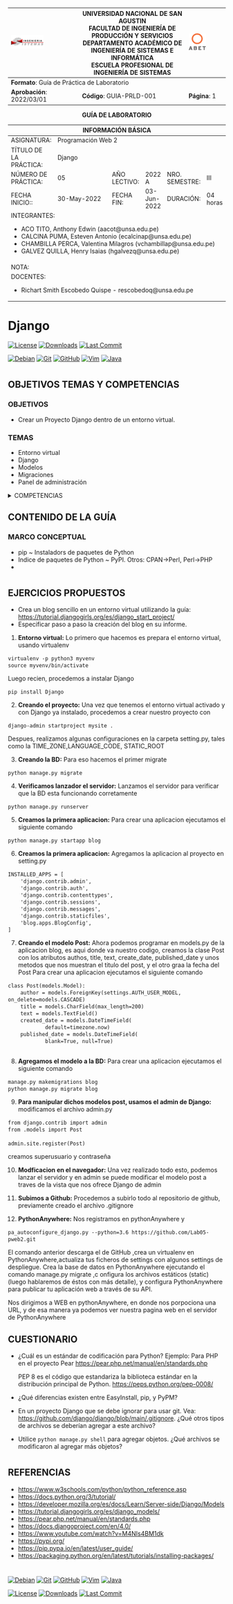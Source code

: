 <div align="center">
<table>
    <theader>
        <tr>
            <td><img src="https://github.com/rescobedoq/pw2/blob/main/epis.png?raw=true" alt="EPIS" style="width:50%; height:auto"/></td>
            <th>
                <span style="font-weight:bold;">UNIVERSIDAD NACIONAL DE SAN AGUSTIN</span><br />
                <span style="font-weight:bold;">FACULTAD DE INGENIERÍA DE PRODUCCIÓN Y SERVICIOS</span><br />
                <span style="font-weight:bold;">DEPARTAMENTO ACADÉMICO DE INGENIERÍA DE SISTEMAS E INFORMÁTICA</span><br />
                <span style="font-weight:bold;">ESCUELA PROFESIONAL DE INGENIERÍA DE SISTEMAS</span>
            </th>
            <td><img src="https://github.com/rescobedoq/pw2/blob/main/abet.png?raw=true" alt="ABET" style="width:50%; height:auto"/></td>
        </tr>
    </theader>
    <tbody>
        <tr><td colspan="3"><span style="font-weight:bold;">Formato</span>: Guía de Práctica de Laboratorio</td></tr>
        <tr><td><span style="font-weight:bold;">Aprobación</span>:  2022/03/01</td><td><span style="font-weight:bold;">Código</span>: GUIA-PRLD-001</td><td><span style="font-weight:bold;">Página</span>: 1</td></tr>
    </tbody>
</table>
</div>

<div align="center">
<span style="font-weight:bold;">GUÍA DE LABORATORIO</span><br />
</div>


<table>
<theader>
<tr><th colspan="6">INFORMACIÓN BÁSICA</th></tr>
</theader>
<tbody>
<tr><td>ASIGNATURA:</td><td colspan="5">Programación Web 2</td></tr>
<tr><td>TÍTULO DE LA PRÁCTICA:</td><td colspan="5">Django</td></tr>
<tr>
<td>NÚMERO DE PRÁCTICA:</td><td>05</td><td>AÑO LECTIVO:</td><td>2022 A</td><td>NRO. SEMESTRE:</td><td>III</td>
</tr>
<tr>
<td>FECHA INICIO::</td><td>30-May-2022</td><td>FECHA FIN:</td><td>03-Jun-2022</td><td>DURACIÓN:</td><td>04 horas</td>
</tr>
<tr><td colspan="6">INTEGRANTES:
    <ul>
        <li>ACO TITO, Anthony Edwin (aacot@unsa.edu.pe)</li>
        <li>CALCINA PUMA, Esteven Antonio (ecalcinap@unsa.edu.pe)</li>
        <li>CHAMBILLA PERCA, Valentina Milagros (vchambillap@unsa.edu.pe)</li>
        <li>GALVEZ QUILLA, Henry Isaias (hgalvezq@unsa.edu.pe)</li>
        
</tr>
<td> NOTA: </td>
<td width="150"></td>
</<tr>
<tr><td colspan="6">DOCENTES:
<ul>
<li>Richart Smith Escobedo Quispe - rescobedoq@unsa.edu.pe</li>
</ul>
</td>
</<tr>
</tdbody>
</table>

# Django

[![License][license]][license-file]
[![Downloads][downloads]][releases]
[![Last Commit][last-commit]][releases]

[![Debian][Debian]][debian-site]
[![Git][Git]][git-site]
[![GitHub][GitHub]][github-site]
[![Vim][Vim]][vim-site]
[![Java][Java]][java-site]

#

## OBJETIVOS TEMAS Y COMPETENCIAS

### OBJETIVOS

-   Crear un Proyecto Django dentro de un entorno virtual.

### TEMAS
-   Entorno virtual
-   Django
-   Modelos
-   Migraciones
-   Panel de administración

<details>
<summary>COMPETENCIAS</summary>

- C.c Diseña responsablemente sistemas, componentes o procesos para satisfacer necesidades dentro de restricciones realistas: económicas, medio ambientales, sociales, políticas, éticas, de salud, de seguridad, manufacturación y sostenibilidad.
- C.m Construye responsablemente soluciones siguiendo un proceso adecuado llevando a cabo las pruebas ajustada a los recursos disponibles del cliente.
- C.p Aplica de forma flexible técnicas, métodos, principios, normas, estándares y herramientas de ingeniería necesarias para la construcción de software e implementación de sistemas de información.

</details>

## CONTENIDO DE LA GUÍA

### MARCO CONCEPTUAL

-   pip ~ Instaladors de paquetes de Python
-   Indice de paquetes de Python ~ PyPI. Otros: CPAN->Perl, Perl->PHP
-   

<!--## EJERCICIO RESUELTO POR EL DOCENTE

-   Crea el directorio para trabajar Django dentro de un entorno virtual:
    ```sh
    mkdir django_env
    ```
    ```sh
    tree .
    ```
    ```sh
    .
    ├── django_env
    └── README.md

    1 directory, 1 file
    ```

-   Crear el entorno virtual dentro del directorio creado:
    ```sh
    cd django_env
    virtualenv -p python3 env
    ```
    ```sh
    created virtual environment CPython3.9.2.final.0-64 in 3932ms
    creator CPython3Posix(dest=/.../env, clear=False, no_vcs_ignore=False, global=False)
    seeder FromAppData(download=False, pip=bundle, setuptools=bundle, wheel=bundle, via=copy, app_data_dir=/home/.../.local/share/virtualenv)
    added seed packages: pip==22.0.4, setuptools==62.1.0, wheel==0.37.1
    activators BashActivator,CShellActivator,FishActivator,NushellActivator,PowerShellActivator,PythonActivator
    ```

    ```sh
    tree -L 4 ../
    ```
    ```sh
    ../
    ├── django_env
    │   └── env
    │       ├── bin
    │       │   ├── activate
    │       │   ├── activate.csh
    │       │   ├── activate.fish
    │       │   ├── activate.nu
    │       │   ├── activate.ps1
    │       │   ├── activate_this.py
    │       │   ├── deactivate.nu
    │       │   ├── pip
    │       │   ├── pip3
    │       │   ├── pip-3.9
    │       │   ├── pip3.9
    │       │   ├── python -> /usr/bin/python3
    │       │   ├── python3 -> python
    │       │   ├── python3.9 -> python
    │       │   ├── wheel
    │       │   ├── wheel3
    │       │   ├── wheel-3.9
    │       │   └── wheel3.9
    │       ├── lib
    │       │   └── python3.9
    │       └── pyvenv.cfg
    └── README.md
    ```

-   Comprobemos que estemos en el directorio ```django_env```:
    ```sh
    pwd
    /home/.../django_env
    ```

-   Activamos el entorno virtual:
    ```sh
    source env/bin/activate
    ```

-   Listamos los paquetes instalados
    ```sh
    pip list
    ```
    ```sh
    Package    Version
    ---------- -------
    pip        22.0.4
    setuptools 62.1.0
    wheel      0.37.1
    WARNING: You are using pip version 22.0.4; however, version 22.1.2 is available.
    You should consider upgrading via the '/home/.../django_env/env/bin/python -m pip install --upgrade pip' command.
    ```

-   Instalamos Django con pip:
    ```sh
    pip install Django
    ```
    ```sh
    Collecting Django
    Downloading Django-4.0.5-py3-none-any.whl (8.0 MB)
        ━━━━━━━━━━━━━━━━━━━━━━━━━━━━━━━━━━━━━━━━ 8.0/8.0 MB 3.6 MB/s eta 0:00:00
    Collecting asgiref<4,>=3.4.1
    Downloading asgiref-3.5.2-py3-none-any.whl (22 kB)
    Collecting sqlparse>=0.2.2
    Downloading sqlparse-0.4.2-py3-none-any.whl (42 kB)
        ━━━━━━━━━━━━━━━━━━━━━━━━━━━━━━━━━━━━━━━━ 42.3/42.3 KB 658.8 kB/s eta 0:00:00
    Installing collected packages: sqlparse, asgiref, Django
    Successfully installed Django-4.0.5 asgiref-3.5.2 sqlparse-0.4.2
    WARNING: You are using pip version 22.0.4; however, version 22.1.2 is available.
    You should consider upgrading via the '/home/.../django_env/env/bin/python -m pip install --upgrade pip' command.
    ```

-   Volvemos a listar los paquetes instalados:
    ```sh
    pip list
    ```
    ```sh
    Package    Version
    ---------- -------
    asgiref    3.5.2
    Django     4.0.5
    pip        22.0.4
    setuptools 62.1.0
    sqlparse   0.4.2
    wheel      0.37.1
    WARNING: You are using pip version 22.0.4; however, version 22.1.2 is available.
    You should consider upgrading via the '/home/.../django_env/env/bin/python -m pip install --upgrade pip' command.
    ```

-   Dentro del entorno virtual. Crearemos un proyecto Django que se llame ```Proyecto```
    ```sh
    django-admin startproject Proyecto
    ```
    ```sh
    tree Proyecto
    ```
    ```sh
    Proyecto
    ├── manage.py
    └── Proyecto
        ├── asgi.py
        ├── __init__.py
        ├── settings.py
        ├── urls.py
        └── wsgi.py
    ```

-   ```Es preferible ordenar las aplicaciones ya que muchas veces se necesita crear dos o más. Entonces las vamos a crear en directorios individuales para cada de aplicación.```
    ```sh
    cd Proyecto
    ```
    ```sh
    pwd
    ```
    ```sh
    /home/.../django_env/Proyecto
    ```
    ```sh
    ../
    ├── env
    └── Proyecto
        ├── manage.py
        └── Proyecto
            ├── asgi.py
            ├── __init__.py
            ├── settings.py
            ├── urls.py
            └── wsgi.py
    ```

-   Ingresar al directorio ```.../django_env/Proyecto``` y alli crear un directorio llamado ```Apps``` para alojar alli a las aplicaciones.
    ```sh
    mkdir Apps
    cd Apps
    django-admin startapp Aplicacion1
    ```
    ```sh
    tree ../
    ```
    ```sh
    ../
    ├── Apps
    │   └── Aplicacion1
    │       ├── admin.py
    │       ├── apps.py
    │       ├── __init__.py
    │       ├── migrations
    │       │   └── __init__.py
    │       ├── models.py
    │       ├── tests.py
    │       └── views.py
    ├── manage.py
    └── Proyecto
        ├── asgi.py
        ├── __init__.py
        ├── settings.py
        ├── urls.py
        └── wsgi.py
    ```

-   Crearemos nuestro primer modelo editando el archivo ```models.py```
    ```sh
    vim models.py
    ```
    ```sh
    from django.db import models
    import uuid
    # Create your models here.

    class Video(models.Model):
        id = models.UUIDField(primary_key=True, default=uuid.uuid4, editable=False)
        titulo = models.CharField(max_length=100)
        url = models.URLField(max_length=200)
        fecha_carga = models.DateField(auto_now=True)

    ```

-   Registrar el modelo dentro de ```admin.py```
    ```sh
    vim admin.py
    ```
    ```sh
    from django.contrib import admin
    from .models import Video

    # Register your models here.

    admin.site.register(Video)
    ```

-   Añadir la aplicación como una aplicación instalada en el archivo ```Proyecto/settings.py```
    ```sh
    vim settings.py
    ```
    ```sh
    #...
    # Application definition

    INSTALLED_APPS = [
        'django.contrib.admin',
        'django.contrib.auth',
        'django.contrib.contenttypes',
        'django.contrib.sessions',
        'django.contrib.messages',
        'django.contrib.staticfiles',
        'Apps.Aplicacion1'
    ]
    #...
    ```
-   ```Si estas trabajando en entornos virtuales es muy probable que no reconozca la ruta de la aplicación. Así que debemos editar el archivo apps.py de la aplicación```
    ```sh
    vim apps.py
    ```
    ```sh
    from django.apps import AppConfig


    class Aplicacion1Config(AppConfig):
        default_auto_field = 'django.db.models.BigAutoField'
        name = 'Apps.Aplicacion1'
    ```

-   Ingresar al directorio ```.../django_env/Proyecto``` donde se encuentra el archivo ```manage.py``` para realizar la primera migración:
    ```sh
    python manage.py migrate
    ```
    ```sh
    Operations to perform:
    Apply all migrations: admin, auth, contenttypes, sessions
    Running migrations:
    Applying contenttypes.0001_initial... OK
    Applying auth.0001_initial... OK
    Applying admin.0001_initial... OK
    Applying admin.0002_logentry_remove_auto_add... OK
    Applying admin.0003_logentry_add_action_flag_choices... OK
    Applying contenttypes.0002_remove_content_type_name... OK
    Applying auth.0002_alter_permission_name_max_length... OK
    Applying auth.0003_alter_user_email_max_length... OK
    Applying auth.0004_alter_user_username_opts... OK
    Applying auth.0005_alter_user_last_login_null... OK
    Applying auth.0006_require_contenttypes_0002... OK
    Applying auth.0007_alter_validators_add_error_messages... OK
    Applying auth.0008_alter_user_username_max_length... OK
    Applying auth.0009_alter_user_last_name_max_length... OK
    Applying auth.0010_alter_group_name_max_length... OK
    Applying auth.0011_update_proxy_permissions... OK
    Applying auth.0012_alter_user_first_name_max_length... OK
    Applying sessions.0001_initial... OK
    ```
    -   Podemos observar que la base de datos por defecto ```db.sqlite3``` se ha creado con las tablas iniciales
    ```sh
    tree -L 3 ../
    ```
    ```
    ../
    ├── env
    └── Proyecto
        ├── Apps
        │   └── Aplicacion1
        ├── db.sqlite3
        ├── manage.py
        └── Proyecto
            ├── asgi.py
            ├── __init__.py
            ├── __pycache__
            ├── settings.py
            ├── urls.py
            └── wsgi.py
    ```

-   Crear el super usuario para poder ingresar al panel de administración:
    ```sh
    python manage.py createsuperuser
    ```
    ```sh
    Username (leave blank to use 'richart'): richarteq 
    Email address: richarteq@gmail.com
    Password: 
    Password (again): 
    This password is entirely numeric.
    Bypass password validation and create user anyway? [y/N]: y
    Superuser created successfully.
    ```

-   Crear las migraciones. La migración inicial creará el modelo Video.
    ```sh
    python manage.py makemigrations
    ```
    ```sh
    Migrations for 'Aplicacion1':
    Apps/Aplicacion1/migrations/0001_initial.py
        - Create model Video
    ```
-   Realizar una nueva migración para que los cambios se efectuen.
     ```sh
    python manage.py migrate
    ```
    ```sh
    Operations to perform:
    Apply all migrations: Aplicacion1, admin, auth, contenttypes, sessions
    Running migrations:
    Applying Aplicacion1.0001_initial... OK
    ```
-   Ejecutar el servidor
    ```sh
    python manage.py runserver
    ```
    ```sh
    Watching for file changes with StatReloader
    Performing system checks...

    System check identified no issues (0 silenced).
    June 02, 2022 - 14:50:11
    Django version 4.0.5, using settings 'Proyecto.settings'
    Starting development server at http://127.0.0.1:8000/
    Quit the server with CONTROL-C.
    ```

-   Acceder al Panel de  administración desde el navegador web a : http://127.0.0.1:8000/admin

    -   Inicio de sesión

        ![DJANGO-PANEL-ADMIN-LOGIN](imagenes/django_admin_01.png)

    -   Portada inicial
        ![DJANGO-PANEL-ADMIN-HOME](imagenes/django_admin_02.png)

    -   Agregando un nuevo video
        ![DJANGO-PANEL-ADMIN-ADD-01](imagenes/django_admin_03.png)

    -   Video agregado satisfactoriamente
        ![DJANGO-PANEL-ADMIN-ADD-02](imagenes/django_admin_04.png)

    -   Ver video
        ![DJANGO-PANEL-ADMIN-VIEW](imagenes/django_admin_05.png)-->


#

## EJERCICIOS PROPUESTOS
-   Crea un blog sencillo en un entorno virtual utilizando la guía: https://tutorial.djangogirls.org/es/django_start_project/
-   Especificar paso a paso la creación del blog en su informe.

1. **Entorno virtual:**
Lo primero que hacemos es prepara el entorno virtual, usando virtualenv
```
virtualenv -p python3 myvenv
source myvenv/bin/activate

```
Luego recien, procedemos a instalar Django
```
pip install Django

```
2. **Creando el proyecto:**
Una vez que tenemos el entorno virtual activado y con Django ya instalado, procedemos a crear nuestro proyecto con 
```
django-admin startproject mysite .

```
Despues, realizamos algunas configuraciones en la carpeta setting.py, tales como la TIME_ZONE,LANGUAGE_CODE, STATIC_ROOT

3. **Creando la BD:**
Para eso hacemos el primer migrate
```
python manage.py migrate

```
4. **Verificamos lanzador el servidor:**
Lanzamos el servidor para verificar que la BD esta funcionando corretamente
```
python manage.py runserver
```
5. **Creamos la primera aplicacion:**
Para crear una aplicacion ejecutamos el siguiente comando
```
python manage.py startapp blog
```

6. **Creamos la primera aplicacion:**
Agregamos la aplicacion al proyecto en setting.py
```
INSTALLED_APPS = [
    'django.contrib.admin',
    'django.contrib.auth',
    'django.contrib.contenttypes',
    'django.contrib.sessions',
    'django.contrib.messages',
    'django.contrib.staticfiles',
    'blog.apps.BlogConfig',
]
```
7. **Creando el modelo Post:**
Ahora podemos programar en models.py de la aplicacion blog, es aqui donde va nuestro codigo, creamos la clase Post con los atributos
authos, title, text, create_date, published_date y unos metodos que nos muestran el titulo del post, y el otro graa la fecha del Post
Para crear una aplicacion ejecutamos el siguiente comando
```
class Post(models.Model):
    author = models.ForeignKey(settings.AUTH_USER_MODEL, on_delete=models.CASCADE)
    title = models.CharField(max_length=200)
    text = models.TextField()
    created_date = models.DateTimeField(
            default=timezone.now)
    published_date = models.DateTimeField(
            blank=True, null=True)
            
```
8. **Agregamos el modelo a la BD:**
Para crear una aplicacion ejecutamos el siguiente comando
```
manage.py makemigrations blog
python manage.py migrate blog
```
9. **Para manipular dichos modelos post, usamos el admin de Django:**
modificamos el archivo admin.py
```
from django.contrib import admin
from .models import Post

admin.site.register(Post)
```
creamos superusuario y contraseña

10. **Modficacion en el navegador:**
Una vez realizado todo esto, podemos lanzar el servidor y en admin se puede modificar el modelo post a traves de la vista 
que nos ofrece Django de admin

11. **Subimos a Github:**
Procedemos a subirlo todo al repositorio de github, previamente creado el archivo .gitignore

12. **PythonAnywhere:**
Nos registramos en pythonAnywhere y 
```
pa_autoconfigure_django.py --python=3.6 https://github.com/Lab05-pweb2.git
```
El comando anterior descarga el  de GitHub ,crea un virtualenv en PythonAnywhere,actualiza tus ficheros de settings con algunos settings de despliegue.
Crea la base de datos en PythonAnywhere ejecutando el comando manage.py migrate ,c onfigura los archivos estáticos (static) (luego hablaremos de éstos con más detalle), y configura PythonAnywhere para publicar tu aplicación web a través de su API.

Nos dirigimos a WEB en pythonAnywhere, en donde nos porpociona una URL, y de esa manera ya podemos ver nuestra pagina web en el servidor de
PythonAnywhere




## CUESTIONARIO
-   ¿Cuál es un estándar de codificación para Python? Ejemplo: Para PHP en el proyecto Pear https://pear.php.net/manual/en/standards.php
     
    PEP 8 es el código que estandariza la biblioteca estándar en la distribución principal de Python.
    https://peps.python.org/pep-0008/
    
-   ¿Qué diferencias existen entre EasyInstall, pip, y PyPM?
-   En un proyecto Django que se debe ignorar para usar git. Vea: https://github.com/django/django/blob/main/.gitignore. ¿Qué otros tipos de archivos se deberían agregar a este archivo?
-   Utilice ```python manage.py shell``` para agregar objetos. ¿Qué archivos se modificaron al agregar más objetos?

#

## REFERENCIAS
-   https://www.w3schools.com/python/python_reference.asp
-   https://docs.python.org/3/tutorial/
-   https://developer.mozilla.org/es/docs/Learn/Server-side/Django/Models
-   https://tutorial.djangogirls.org/es/django_models/
-   https://pear.php.net/manual/en/standards.php
-   https://docs.djangoproject.com/en/4.0/
-   https://www.youtube.com/watch?v=M4NIs4BM1dk
-   https://pypi.org/
-   https://pip.pypa.io/en/latest/user_guide/
-   https://packaging.python.org/en/latest/tutorials/installing-packages/

#

[license]: https://img.shields.io/github/license/rescobedoq/pw2?label=rescobedoq
[license-file]: https://github.com/rescobedoq/pw2/blob/main/LICENSE

[downloads]: https://img.shields.io/github/downloads/rescobedoq/pw2/total?label=Downloads
[releases]: https://github.com/rescobedoq/pw2/releases/

[last-commit]: https://img.shields.io/github/last-commit/rescobedoq/pw2?label=Last%20Commit

[Debian]: https://img.shields.io/badge/Debian-D70A53?style=for-the-badge&logo=debian&logoColor=white
[debian-site]: https://www.debian.org/index.es.html

[Git]: https://img.shields.io/badge/git-%23F05033.svg?style=for-the-badge&logo=git&logoColor=white
[git-site]: https://git-scm.com/

[GitHub]: https://img.shields.io/badge/github-%23121011.svg?style=for-the-badge&logo=github&logoColor=white
[github-site]: https://github.com/

[Vim]: https://img.shields.io/badge/VIM-%2311AB00.svg?style=for-the-badge&logo=vim&logoColor=white
[vim-site]: https://www.vim.org/

[Java]: https://img.shields.io/badge/java-%23ED8B00.svg?style=for-the-badge&logo=java&logoColor=white
[java-site]: https://docs.oracle.com/javase/tutorial/


[![Debian][Debian]][debian-site]
[![Git][Git]][git-site]
[![GitHub][GitHub]][github-site]
[![Vim][Vim]][vim-site]
[![Java][Java]][java-site]


[![License][license]][license-file]
[![Downloads][downloads]][releases]
[![Last Commit][last-commit]][releases]
